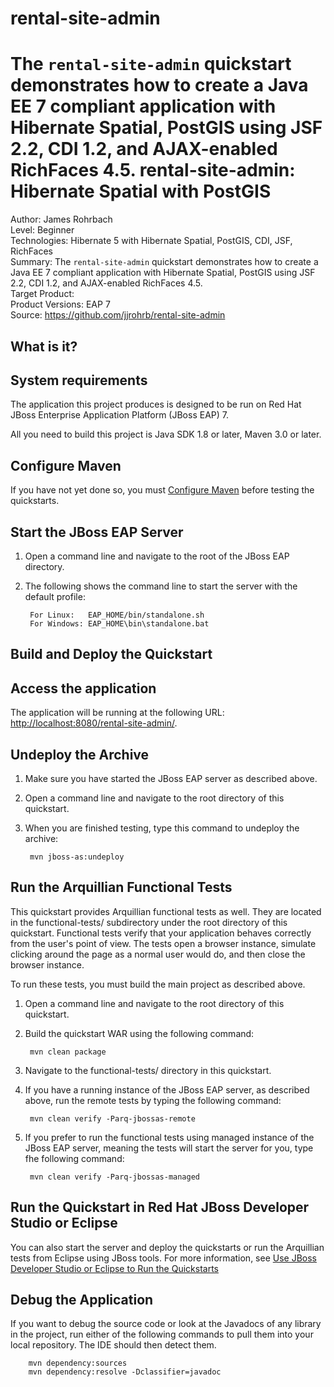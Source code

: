 # rental-site-admin
The `rental-site-admin` quickstart demonstrates how to create a Java EE 7 compliant application with Hibernate Spatial, PostGIS using JSF 2.2, CDI 1.2, and AJAX-enabled RichFaces 4.5.
rental-site-admin: Hibernate Spatial with PostGIS
==================================================================
Author: James Rohrbach  
Level: Beginner  
Technologies: Hibernate 5 with Hibernate Spatial, PostGIS, CDI, JSF, RichFaces  
Summary: The `rental-site-admin` quickstart demonstrates how to create a Java EE 7 compliant application with Hibernate Spatial, PostGIS using JSF 2.2, CDI 1.2, and AJAX-enabled RichFaces 4.5.  
Target Product:   
Product Versions: EAP 7  
Source: <https://github.com/jjrohrb/rental-site-admin>  

What is it?
-----------




System requirements
-------------------

The application this project produces is designed to be run on Red Hat JBoss Enterprise Application Platform (JBoss EAP) 7.

All you need to build this project is Java SDK 1.8 or later, Maven 3.0 or later.

Configure Maven
---------------

If you have not yet done so, you must [Configure Maven](https://github.com/jboss-developer/jboss-developer-shared-resources/blob/master/guides/CONFIGURE_MAVEN.md#configure-maven-to-build-and-deploy-the-quickstarts) before testing the quickstarts.


Start the JBoss EAP Server
-------------------------

1. Open a command line and navigate to the root of the JBoss EAP directory.
2. The following shows the command line to start the server with the default profile:

        For Linux:   EAP_HOME/bin/standalone.sh
        For Windows: EAP_HOME\bin\standalone.bat


Build and Deploy the Quickstart
-------------------------




Access the application
---------------------

The application will be running at the following URL:  <http://localhost:8080/rental-site-admin/>.


Undeploy the Archive
--------------------

1. Make sure you have started the JBoss EAP server as described above.
2. Open a command line and navigate to the root directory of this quickstart.
3. When you are finished testing, type this command to undeploy the archive:

        mvn jboss-as:undeploy

Run the Arquillian Functional Tests
-----------------------------------

This quickstart provides Arquillian functional tests as well. They are located in the functional-tests/ subdirectory under the root directory of this quickstart.
Functional tests verify that your application behaves correctly from the user's point of view. The tests open a browser instance, simulate clicking around the page as a normal user would do, and then close the browser instance.

To run these tests, you must build the main project as described above.

1. Open a command line and navigate to the root directory of this quickstart.
2. Build the quickstart WAR using the following command:

        mvn clean package

3. Navigate to the functional-tests/ directory in this quickstart.
4. If you have a running instance of the JBoss EAP server, as described above, run the remote tests by typing the following command:

        mvn clean verify -Parq-jbossas-remote

5. If you prefer to run the functional tests using managed instance of the JBoss EAP server, meaning the tests will start the server for you, type fhe following command:

        mvn clean verify -Parq-jbossas-managed


Run the Quickstart in Red Hat JBoss Developer Studio or Eclipse
-------------------------------------
You can also start the server and deploy the quickstarts or run the Arquillian tests from Eclipse using JBoss tools. For more information, see [Use JBoss Developer Studio or Eclipse to Run the Quickstarts](https://github.com/jboss-developer/jboss-developer-shared-resources/blob/master/guides/USE_JBDS.md#use-jboss-developer-studio-or-eclipse-to-run-the-quickstarts) 


Debug the Application
------------------------------------

If you want to debug the source code or look at the Javadocs of any library in the project, run either of the following commands to pull them into your local repository. The IDE should then detect them.

        mvn dependency:sources
        mvn dependency:resolve -Dclassifier=javadoc
